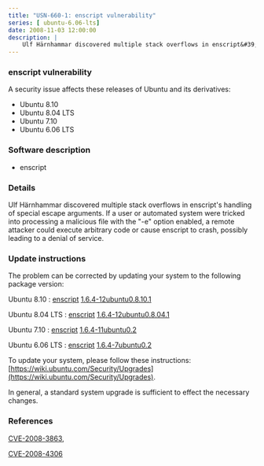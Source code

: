 ```yaml
---
title: "USN-660-1: enscript vulnerability"
series: [ ubuntu-6.06-lts]
date: 2008-11-03 12:00:00
description: |
    Ulf Härnhammar discovered multiple stack overflows in enscript&#39;s handling of special escape arguments.  If a user or automated system were tricked into processing a malicious file with the &quot;-e&quot; option enabled, a remote attacker could execute arbitrary code or cause enscript to crash, possibly leading to a denial of service. 
--- 
```

 
 


### enscript vulnerability

A security issue affects these releases of Ubuntu and its derivatives:

* Ubuntu 8.10
* Ubuntu 8.04 LTS
* Ubuntu 7.10
* Ubuntu 6.06 LTS

### Software description

* enscript 

### Details

Ulf Härnhammar discovered multiple stack overflows in enscript&#39;s handling of special escape arguments. If a user or automated system were tricked into processing a malicious file with the &quot;-e&quot; option enabled, a remote attacker could execute arbitrary code or cause enscript to crash, possibly leading to a denial of service. 

### Update instructions

The problem can be corrected by updating your system to the following package version:

Ubuntu 8.10
 : [enscript](https://launchpad.net/ubuntu/+source/enscript) <span> [1.6.4-12ubuntu0.8.10.1](https://launchpad.net/ubuntu/+source/enscript/1.6.4-12ubuntu0.8.10.1) </span> 

Ubuntu 8.04 LTS
 : [enscript](https://launchpad.net/ubuntu/+source/enscript) <span> [1.6.4-12ubuntu0.8.04.1](https://launchpad.net/ubuntu/+source/enscript/1.6.4-12ubuntu0.8.04.1) </span> 

Ubuntu 7.10
 : [enscript](https://launchpad.net/ubuntu/+source/enscript) <span> [1.6.4-11ubuntu0.2](https://launchpad.net/ubuntu/+source/enscript/1.6.4-11ubuntu0.2) </span> 

Ubuntu 6.06 LTS
 : [enscript](https://launchpad.net/ubuntu/+source/enscript) <span> [1.6.4-7ubuntu0.2](https://launchpad.net/ubuntu/+source/enscript/1.6.4-7ubuntu0.2) </span> 

To update your system, please follow these instructions: [https://wiki.ubuntu.com/Security/Upgrades](https://wiki.ubuntu.com/Security/Upgrades).

In general, a standard system upgrade is sufficient to effect the necessary changes. 

### References

 
 [CVE-2008-3863](http://people.ubuntu.com/~ubuntu-security/cve/CVE-2008-3863), 

 [CVE-2008-4306](http://people.ubuntu.com/~ubuntu-security/cve/CVE-2008-4306)
 

